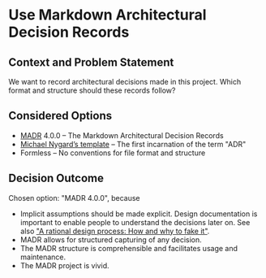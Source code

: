 # Use Markdown Architectural Decision Records

## Context and Problem Statement

We want to record architectural decisions made in this project. Which format and structure should
these records follow?

## Considered Options

- [MADR](https://adr.github.io/madr/) 4.0.0 – The Markdown Architectural Decision Records
- [Michael Nygard’s template](http://thinkrelevance.com/blog/2011/11/15/documenting-architecture-decisions) – The first incarnation of the term "ADR"
- Formless – No conventions for file format and structure

## Decision Outcome

Chosen option: "MADR 4.0.0", because

- Implicit assumptions should be made explicit. Design documentation is important to enable people 
  to understand the decisions later on. See also ["A rational design process: How and why to fake it"](https://doi.org/10.1109/TSE.1986.6312940).
- MADR allows for structured capturing of any decision.
- The MADR structure is comprehensible and facilitates usage and maintenance.
- The MADR project is vivid.
